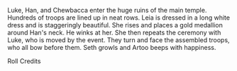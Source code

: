 Luke, Han, and Chewbacca enter the huge ruins of the main
temple. Hundreds of troops are lined up in neat rows. Leia is
dressed in a long white dress and is staggeringly beautiful.
She rises and places a gold medallion around Han's neck. He
winks at her. She then repeats the ceremony with Luke, who
is moved by the event. They turn and face the assembled
troops, who all bow before them. Seth growls and Artoo
beeps with happiness.

Roll Credits
